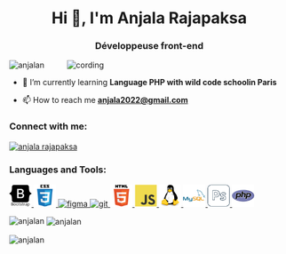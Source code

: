 
<h1 align="center">Hi 👋, I'm Anjala Rajapaksa</h1>
<h3 align="center">Développeuse front-end</h3>
<img align="right" alt="cording" width="400px" src="https://www.google.com/imgres?imgurl=https%3A%2F%2Fcamo.githubusercontent.com%2F0c9837fb47204ad3cdcbe3da75414266a19d007721862591c91034559ff6815b%2F68747470733a2f2f7265732e636c6f7564696e6172792e636f6d2f70726163746963616c6465762f696d6167652f66657463682f732d2d4f307531624e48732d2d2f635f6c696d6974253243665f6175746f253243666c5f70726f6772657373697665253243715f3636253243775f3838302f68747470733a2f2f6d69726f2e6d656469756d2e636f6d2f6d61782f313430302f302532415058663567653751434e3947615f434c2e676966&tbnid=3brDSoVYXy7FhM&vet=12ahUKEwixt_LXla2DAxUericCHRASCD8QMygNegQIARB7..i&imgrefurl=https%3A%2F%2Fgithub.com%2FSristyVerma&docid=LCwhNNGeccisTM&w=800&h=600&q=animating%20coding%20gif&hl=en&client=safari&ved=2ahUKEwixt_LXla2DAxUericCHRASCD8QMygNegQIARB7 /">

<p align="left"> <img src="https://komarev.com/ghpvcor=0e75b6&style=flat" alt="anjalan" /> </p>

- 🌱 I’m currently learning **Language PHP with wild code schoolin Paris**

- 📫 How to reach me **anjala2022@gmail.com**

<h3 align="left">Connect with me:</h3>
<p align="left">
<a href="https://linkedin.com/in/anjala rajapaksa" target="blank"><img align="center" src="https://raw.githubusercontent.com/rahuldkjain/github-profile-readme-generator/master/src/images/icons/Social/linked-in-alt.svg" alt="anjala rajapaksa" height="30" width="40" /></a>
</p>

<h3 align="left">Languages and Tools:</h3>
<p align="left"> <a href="https://getbootstrap.com" target="_blank" rel="noreferrer"> <img src="https://raw.githubusercontent.com/devicons/devicon/master/icons/bootstrap/bootstrap-plain-wordmark.svg" alt="bootstrap" width="40" height="40"/> </a> <a href="https://www.w3schools.com/css/" target="_blank" rel="noreferrer"> <img src="https://raw.githubusercontent.com/devicons/devicon/master/icons/css3/css3-original-wordmark.svg" alt="css3" width="40" height="40"/> </a> <a href="https://www.figma.com/" target="_blank" rel="noreferrer"> <img src="https://www.vectorlogo.zone/logos/figma/figma-icon.svg" alt="figma" width="40" height="40"/> </a> <a href="https://git-scm.com/" target="_blank" rel="noreferrer"> <img src="https://www.vectorlogo.zone/logos/git-scm/git-scm-icon.svg" alt="git" width="40" height="40"/> </a> <a href="https://www.w3.org/html/" target="_blank" rel="noreferrer"> <img src="https://raw.githubusercontent.com/devicons/devicon/master/icons/html5/html5-original-wordmark.svg" alt="html5" width="40" height="40"/> </a> <a href="https://developer.mozilla.org/en-US/docs/Web/JavaScript" target="_blank" rel="noreferrer"> <img src="https://raw.githubusercontent.com/devicons/devicon/master/icons/javascript/javascript-original.svg" alt="javascript" width="40" height="40"/> </a> <a href="https://www.linux.org/" target="_blank" rel="noreferrer"> <img src="https://raw.githubusercontent.com/devicons/devicon/master/icons/linux/linux-original.svg" alt="linux" width="40" height="40"/> </a> <a href="https://www.mysql.com/" target="_blank" rel="noreferrer"> <img src="https://raw.githubusercontent.com/devicons/devicon/master/icons/mysql/mysql-original-wordmark.svg" alt="mysql" width="40" height="40"/> </a> <a href="https://www.photoshop.com/en" target="_blank" rel="noreferrer"> <img src="https://raw.githubusercontent.com/devicons/devicon/master/icons/photoshop/photoshop-line.svg" alt="photoshop" width="40" height="40"/> </a> <a href="https://www.php.net" target="_blank" rel="noreferrer"> <img src="https://raw.githubusercontent.com/devicons/devicon/master/icons/php/php-original.svg" alt="php" width="40" height="40"/> </a> </p>

<p><img align="left" src="https://github-readme-stats.vercel.app/api/top-langs?username=anjalan&show_icons=true&locale=en&layout=compact" alt="anjalan" /></p>

<p>&nbsp;<img align="center" src="https://github-readme-stats.vercel.app/api?username=anjalan&show_icons=true&locale=en" alt="anjalan" /></p>

<p><img align="center" src="https://github-readme-streak-stats.herokuapp.com/?user=anjalan&" alt="anjalan" /></p>

